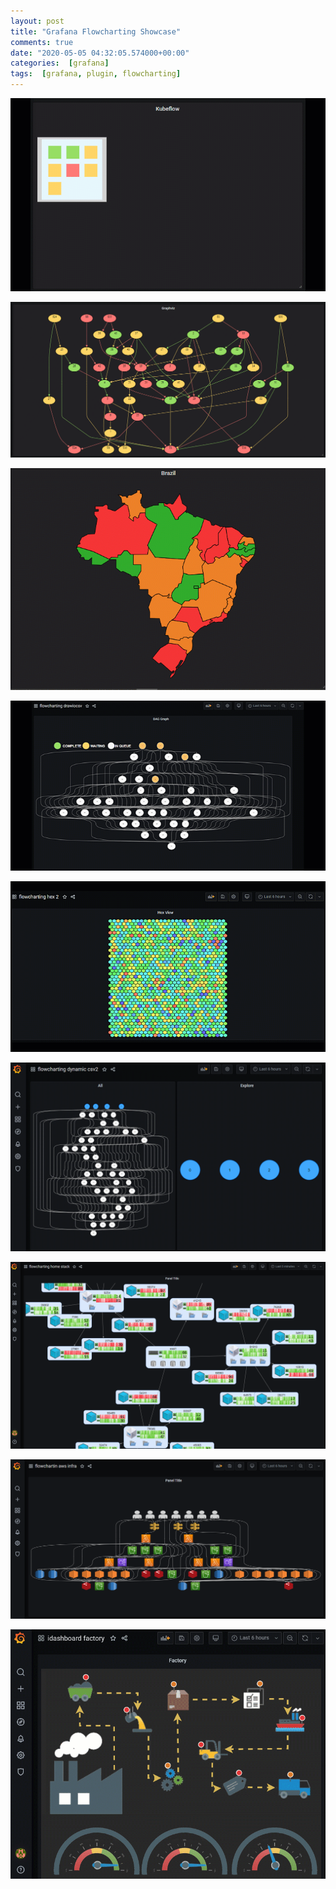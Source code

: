 ```yaml
---
layout: post
title: "Grafana Flowcharting Showcase"
comments: true
date: "2020-05-05 04:32:05.574000+00:00"
categories:  [grafana]
tags:  [grafana, plugin, flowcharting]
---
```




![](/assets/img/IoCcpSAGs_kubeflow5.gif)

![](/assets/img/IoCcpSAGs_graphviz.gif)

![](/assets/img/IoCcpSAGs_brazil-map-flowcharting.gif)


![](/assets/img/IoCcpSAGs_flowcharting-drawiocsv2.gif)


![](/assets/img/IoCcpSAGs_flowcharting-hexbin2.gif)

![](/assets/img/IoCcpSAGs_flowcharting-dyn-csv-v2.gif)


![](/assets/img/IoCcpSAGs_69d29e65208e25abf6649f3dbc6890aa.png)

![](/assets/img/IoCcpSAGs_335d62c24d607cb2baf40683a272ca69.png)

![](/assets/img/IoCcpSAGs_104814877-dbb7fb00-57ef-11eb-81d3-a56dc0145f5a.gif)
